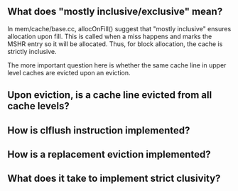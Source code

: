 ## What does "mostly inclusive/exclusive" mean?

In mem/cache/base.cc, allocOnFill() suggest that "mostly inclusive" ensures allocation upon fill.
This is called when a miss happens and marks the MSHR entry so it will be allocated. Thus, for
block allocation, the cache is strictly inclusive.

The more important question here is whether the same cache line in upper level caches are evicted
upon an eviction.

## Upon eviction, is a cache line evicted from all cache levels?

## How is clflush instruction implemented?

## How is a replacement eviction implemented?

## What does it take to implement strict clusivity?

